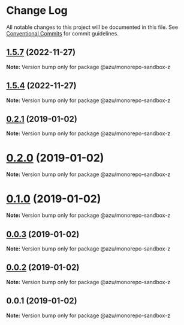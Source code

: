 # Change Log

All notable changes to this project will be documented in this file.
See [Conventional Commits](https://conventionalcommits.org) for commit guidelines.

## [1.5.7](https://github.com/azu/monorepo-sandbox/compare/v1.5.6...v1.5.7) (2022-11-27)

**Note:** Version bump only for package @azu/monorepo-sandbox-z





## [1.5.4](https://github.com/azu/monorepo-sandbox/compare/v1.5.2...v1.5.4) (2022-11-27)

**Note:** Version bump only for package @azu/monorepo-sandbox-z





## [0.2.1](https://github.com/azu/monorepo-sandbox/compare/@azu/monorepo-sandbox-z@0.2.0...@azu/monorepo-sandbox-z@0.2.1) (2019-01-02)

**Note:** Version bump only for package @azu/monorepo-sandbox-z





# [0.2.0](https://github.com/azu/monorepo-sandbox/compare/@azu/monorepo-sandbox-z@0.1.0...@azu/monorepo-sandbox-z@0.2.0) (2019-01-02)

**Note:** Version bump only for package @azu/monorepo-sandbox-z





# [0.1.0](https://github.com/azu/monorepo-sandbox/compare/@azu/monorepo-sandbox-z@0.0.1...@azu/monorepo-sandbox-z@0.1.0) (2019-01-02)

**Note:** Version bump only for package @azu/monorepo-sandbox-z





## [0.0.3](https://github.com/azu/monorepo-sandbox/compare/@azu/monorepo-sandbox-z@0.0.1...@azu/monorepo-sandbox-z@0.0.3) (2019-01-02)

**Note:** Version bump only for package @azu/monorepo-sandbox-z





## [0.0.2](https://github.com/azu/monorepo-sandbox/compare/@azu/monorepo-sandbox-z@0.0.1...@azu/monorepo-sandbox-z@0.0.2) (2019-01-02)

**Note:** Version bump only for package @azu/monorepo-sandbox-z





## 0.0.1 (2019-01-02)

**Note:** Version bump only for package @azu/monorepo-sandbox-z
